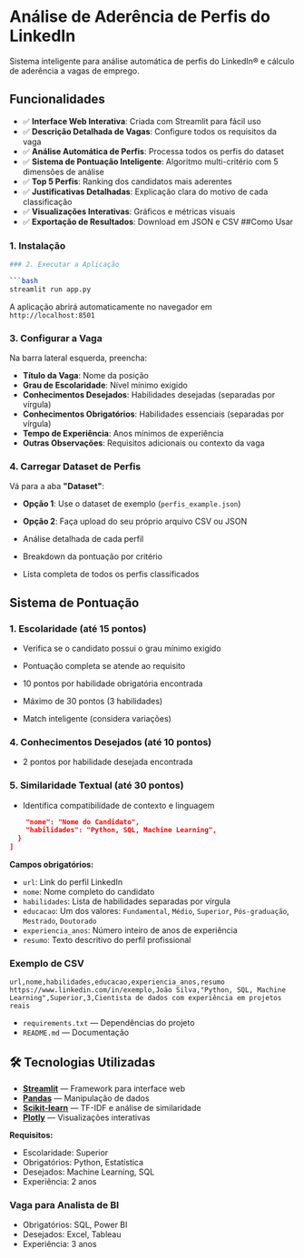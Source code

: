 #  Análise de Aderência de Perfis do LinkedIn

Sistema inteligente para análise automática de perfis do LinkedIn® e cálculo de aderência a vagas de emprego.

## Funcionalidades

- ✅ **Interface Web Interativa**: Criada com Streamlit para fácil uso
- ✅ **Descrição Detalhada de Vagas**: Configure todos os requisitos da vaga
- ✅ **Análise Automática de Perfis**: Processa todos os perfis do dataset
- ✅ **Sistema de Pontuação Inteligente**: Algoritmo multi-critério com 5 dimensões de análise
- ✅ **Top 5 Perfis**: Ranking dos candidatos mais aderentes
- ✅ **Justificativas Detalhadas**: Explicação clara do motivo de cada classificação
- ✅ **Visualizações Interativas**: Gráficos e métricas visuais
- ✅ **Exportação de Resultados**: Download em JSON e CSV
##Como Usar

### 1. Instalação

```bash
### 2. Executar a Aplicação

```bash
streamlit run app.py
```

A aplicação abrirá automaticamente no navegador em `http://localhost:8501`

### 3. Configurar a Vaga

Na barra lateral esquerda, preencha:

- **Título da Vaga**: Nome da posição
- **Grau de Escolaridade**: Nível mínimo exigido
- **Conhecimentos Desejados**: Habilidades desejadas (separadas por vírgula)
- **Conhecimentos Obrigatórios**: Habilidades essenciais (separadas por vírgula)
- **Tempo de Experiência**: Anos mínimos de experiência
- **Outras Observações**: Requisitos adicionais ou contexto da vaga

### 4. Carregar Dataset de Perfis

Vá para a aba **"Dataset"**:

- **Opção 1**: Use o dataset de exemplo (`perfis_example.json`)
- **Opção 2**: Faça upload do seu próprio arquivo CSV ou JSON

- Análise detalhada de cada perfil
- Breakdown da pontuação por critério
- Lista completa de todos os perfis classificados

## Sistema de Pontuação

### 1. Escolaridade (até 15 pontos)
- Verifica se o candidato possui o grau mínimo exigido
- Pontuação completa se atende ao requisito

- 10 pontos por habilidade obrigatória encontrada
- Máximo de 30 pontos (3 habilidades)
- Match inteligente (considera variações)

### 4. Conhecimentos Desejados (até 10 pontos)
- 2 pontos por habilidade desejada encontrada

### 5. Similaridade Textual (até 30 pontos)
- Identifica compatibilidade de contexto e linguagem


```json
    "nome": "Nome do Candidato",
    "habilidades": "Python, SQL, Machine Learning",
  }
]
```

**Campos obrigatórios:**
- `url`: Link do perfil LinkedIn
- `nome`: Nome completo do candidato
- `habilidades`: Lista de habilidades separadas por vírgula
- `educacao`: Um dos valores: `Fundamental`, `Médio`, `Superior`, `Pós-graduação`, `Mestrado`, `Doutorado`
- `experiencia_anos`: Número inteiro de anos de experiência
- `resumo`: Texto descritivo do perfil profissional

### Exemplo de CSV

```csv
url,nome,habilidades,educacao,experiencia_anos,resumo
https://www.linkedin.com/in/exemplo,João Silva,"Python, SQL, Machine Learning",Superior,3,Cientista de dados com experiência em projetos reais
```

- `requirements.txt` — Dependências do projeto
- `README.md` — Documentação

## 🛠️ Tecnologias Utilizadas

- **[Streamlit](https://streamlit.io/)** — Framework para interface web
- **[Pandas](https://pandas.pydata.org/)** — Manipulação de dados
- **[Scikit-learn](https://scikit-learn.org/)** — TF-IDF e análise de similaridade
- **[Plotly](https://plotly.com/)** — Visualizações interativas

**Requisitos:**
- Escolaridade: Superior
- Obrigatórios: Python, Estatística
- Desejados: Machine Learning, SQL
- Experiência: 2 anos


### Vaga para Analista de BI
- Obrigatórios: SQL, Power BI
- Desejados: Excel, Tableau
- Experiência: 3 anos
